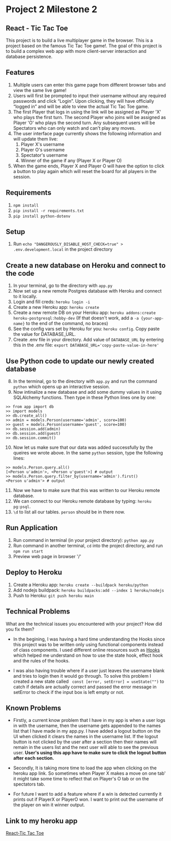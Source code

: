 # Project 2 Milestone 2
## React - Tic Tac Toe
This project is to build a live multiplayer game in the browser. This is a project based on the famous Tic Tac Toe game!. The goal of this project is to build 
a complex web app with more client-server interaction and database persistence.

## Features
1. Multiple users can enter this  game page from different browser tabs and view the same live game!
2. Users will first be prompted to input their username without any required passwords and click “Login”. Upon clicking, 
they will have officially “logged in” and will be able to view the actual Tic Tac Toe game.
3. The first Player that logs in using the link will be assigned as Player 'X' who plays the first turn. The second Player who joins
will be assigned as Player 'O' who plays the second turn. Any subsequent users will be Spectators who can only watch and can't play any moves.
4. The user interface page currently shows the following information and will update them live:
    1. Player X's username
    2. Player O's username
    3. Spectator's username
    4. Winner of the game if any (Player X or Player O)
5. When the game ends, Player X and Player O will have the option to click a button to play again which will reset the board for all players
in the session. 

## Requirements
1. `npm install`
2. `pip install -r requirements.txt`
3. `pip install python-dotenv`

## Setup
1. Run `echo "DANGEROUSLY_DISABLE_HOST_CHECK=true" > .env.development.local` in the project directory

## Create a new database on Heroku and connect to the code
1. In your terminal, go to the directory with `app.py`
2. Now set up a new remote Postgres database with Heroku and connect to it locally.
3. Login and fill creds: `heroku login -i`
4. Create a new Heroku app: `heroku create`
5. Create a new remote DB on your Heroku app: `heroku addons:create heroku-postgresql:hobby-dev` (If that doesn't work, add a `-a {your-app-name}` to the end of the command, no braces)
6. See the config vars set by Heroku for you: `heroku config`. Copy paste the value for DATABASE_URL.
7. Create .env file in your directory. Add value of `DATABASE_URL` by entering this in the .env file: `export DATABASE_URL='copy-paste-value-in-here'`

## Use Python code to update our newly created database
8. In the terminal, go to the directory with `app.py` and run the command `python` which opens up an interactive session.
9. Now intinalize a new database and add some dummy values in it using SQLAlchemy functions. Then type in these Python lines one by one:
```
>> from app import db
>> import models
>> db.create_all()
>> admin = models.Person(username='admin', score=100)
>> guest = models.Person(username='guest', score=100)
>> db.session.add(admin)
>> db.session.add(guest)
>> db.session.commit()
```
10. Now let us make sure that our data was added successfully by the queires we wrote above. In the same `python` session, type the following lines:
```
>> models.Person.query.all()
[<Person u'admin'>, <Person u'guest'>] # output
>> models.Person.query.filter_by(username='admin').first()
<Person u'admin'> # output
```
11. Now we have to make sure that this was written to our Heroku remote database.
12. We can connect to our Heroku remote database by typing: `heroku pg:psql`.
13. `\d` to list all our tables. `person` should be in there now.

## Run Application
1. Run command in terminal (in your project directory): `python app.py`
2. Run command in another terminal, `cd` into the project directory, and run `npm run start`
3. Preview web page in browser '/'

## Deploy to Heroku
1. Create a Heroku app: `heroku create --buildpack heroku/python`
2. Add nodejs buildpack: `heroku buildpacks:add --index 1 heroku/nodejs`
3. Push to Heroku: `git push heroku main`

## Technical Problems
What are the technical issues you encountered with your project? How did you fix them?
* In the begining, I was having a hard time understanding the Hooks since this project was to be written only using functional 
components instead of class components. I used different online resources such as [Hooks](https://reactjs.org/docs/hooks-overview.html) which
helped me understand on how to use the state hook, effect hook and the rules of the hooks.

* I was also having trouble where if a user just leaves the username blank and tries to login then it would go through. To solve this problem I 
created a new state called ` const [error, setError] = useState("")` to  catch if details are actually correct and passed the error message in
setError to check if the input box is left empty or not. 

## Known Problems
* Firstly, a current know problem that I have in my app is when a user logs in with the username, then the username gets appended to the names list that
I have made in my app.py. I have added a logout button on the UI when clicked it clears the names in the username list. If the logout button is 
not clicked by the user after a section then their names will remain in the users list and the next user will able to see the previous user. <b>User's 
using this app have to make sure to click the logout button after each section.</b>

* Secondly, It is taking more time to load the app when clicking on the heroku app link. So sometimes when Player X makes a move on one tab'
it might take some time to reflect that on Player's O tab or on the spectators tab.

* For future I want to add a feature where if a win is detected currently it prints out if PlayerX or PlayerO won. I want to print out the username
of the player on win it winner output.


## Link to my heroku app
[React-Tic Tac Toe](https://cryptic-peak-11823.herokuapp.com/)